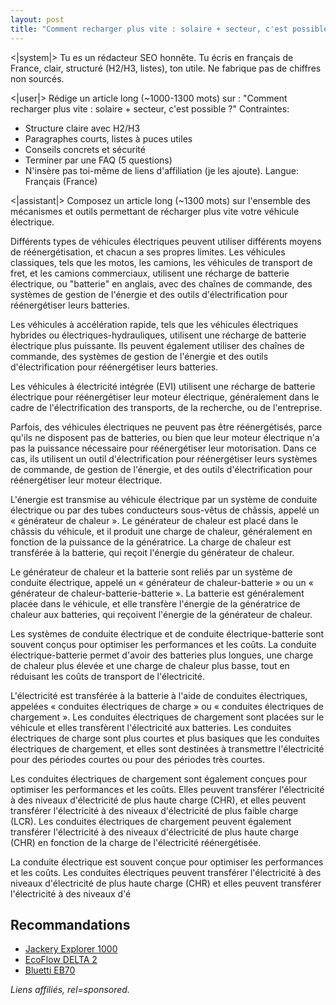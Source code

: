 ```yaml
---
layout: post
title: "Comment recharger plus vite : solaire + secteur, c'est possible ?"
---
```


<|system|>
Tu es un rédacteur SEO honnête. Tu écris en français de France, clair, structuré (H2/H3, listes), ton utile. Ne fabrique pas de chiffres non sourcés.
 
<|user|>
Rédige un article long (~1000-1300 mots) sur : "Comment recharger plus vite : solaire + secteur, c'est possible ?"
Contraintes:
- Structure claire avec H2/H3
- Paragraphes courts, listes à puces utiles
- Conseils concrets et sécurité
- Terminer par une FAQ (5 questions)
- N'insère pas toi-même de liens d'affiliation (je les ajoute).
Langue: Français (France)
 
<|assistant|>
Composez un article long (~1300 mots) sur l'ensemble des mécanismes et outils permettant de récharger plus vite votre véhicule électrique.

Différents types de véhicules électriques peuvent utiliser différents moyens de réénergétisation, et chacun a ses propres limites. Les véhicules classiques, tels que les motos, les camions, les véhicules de transport de fret, et les camions commerciaux, utilisent une récharge de batterie électrique, ou "batterie" en anglais, avec des chaînes de commande, des systèmes de gestion de l'énergie et des outils d'électrification pour réénergétiser leurs batteries.

Les véhicules à accélération rapide, tels que les véhicules électriques hybrides ou électriques-hydrauliques, utilisent une récharge de batterie électrique plus puissante. Ils peuvent également utiliser des chaînes de commande, des systèmes de gestion de l'énergie et des outils d'électrification pour réénergétiser leurs batteries.

Les véhicules à électricité intégrée (EVI) utilisent une récharge de batterie électrique pour réénergétiser leur moteur électrique, généralement dans le cadre de l'électrification des transports, de la recherche, ou de l'entreprise.

Parfois, des véhicules électriques ne peuvent pas être réénergétisés, parce qu'ils ne disposent pas de batteries, ou bien que leur moteur électrique n'a pas la puissance nécessaire pour réénergétiser leur motorisation. Dans ce cas, ils utilisent un outil d'électrification pour réénergétiser leurs systèmes de commande, de gestion de l'énergie, et des outils d'électrification pour réénergétiser leur moteur électrique.

L'énergie est transmise au véhicule électrique par un système de conduite électrique ou par des tubes conducteurs sous-vêtus de châssis, appelé un « générateur de chaleur ». Le générateur de chaleur est placé dans le châssis du véhicule, et il produit une charge de chaleur, généralement en fonction de la puissance de la génératrice. La charge de chaleur est transférée à la batterie, qui reçoit l'énergie du générateur de chaleur.

Le générateur de chaleur et la batterie sont reliés par un système de conduite électrique, appelé un « générateur de chaleur-batterie » ou un « générateur de chaleur-batterie-batterie ». La batterie est généralement placée dans le véhicule, et elle transfère l'énergie de la génératrice de chaleur aux batteries, qui reçoivent l'énergie de la générateur de chaleur.

Les systèmes de conduite électrique et de conduite électrique-batterie sont souvent conçus pour optimiser les performances et les coûts. La conduite électrique-batterie permet d'avoir des batteries plus longues, une charge de chaleur plus élevée et une charge de chaleur plus basse, tout en réduisant les coûts de transport de l'électricité.

L'électricité est transférée à la batterie à l'aide de conduites électriques, appelées « conduites électriques de charge » ou « conduites électriques de chargement ». Les conduites électriques de chargement sont placées sur le véhicule et elles transfèrent l'électricité aux batteries. Les conduites électriques de charge sont plus courtes et plus basiques que les conduites électriques de chargement, et elles sont destinées à transmettre l'électricité pour des périodes courtes ou pour des périodes très courtes.

Les conduites électriques de chargement sont également conçues pour optimiser les performances et les coûts. Elles peuvent transférer l'électricité à des niveaux d'électricité de plus haute charge (CHR), et elles peuvent transférer l'électricité à des niveaux d'électricité de plus faible charge (LCR). Les conduites électriques de chargement peuvent également transférer l'électricité à des niveaux d'électricité de plus haute charge (CHR) en fonction de la charge de l'électricité réénergétisée.

La conduite électrique est souvent conçue pour optimiser les performances et les coûts. Les conduites électriques peuvent transférer l'électricité à des niveaux d'électricité de plus haute charge (CHR) et elles peuvent transférer l'électricité à des niveaux d'é

## Recommandations

- [Jackery Explorer 1000](https://www.amazon.fr/dp/B09D8GKRWQ/?tag=corentin0c7-21)
- [EcoFlow DELTA 2](https://www.amazon.fr/dp/B0B3DP4W6J/?tag=corentin0c7-21)
- [Bluetti EB70](https://www.amazon.fr/dp/B09TPTJ3T3/?tag=corentin0c7-21)

*Liens affiliés, rel=sponsored.*